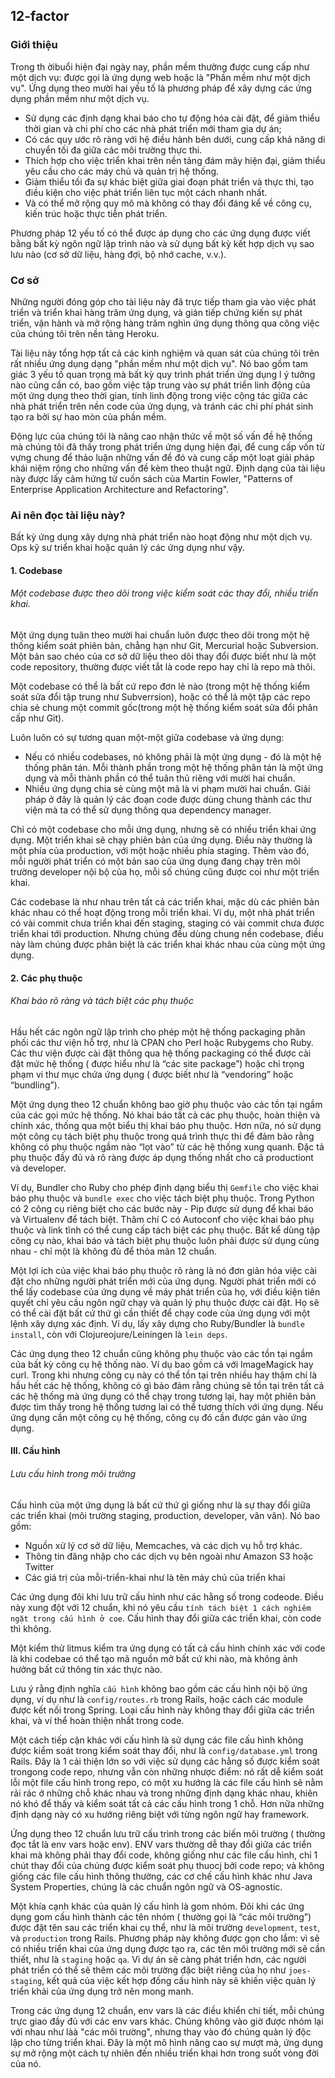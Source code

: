 ## 12-factor
### Giới thiệu
Trong th ờibuổi hiện đại ngày nay, phần mềm thường được cung cấp như một dịch vụ: được gọi là ứng dụng web hoặc là "Phần mềm như một dịch vụ".
Ứng dụng theo mười hai yếu tố là phương pháp để xây dựng các ứng dụng phần mềm như một dịch vụ.

- Sử dụng các định dạng khai báo cho tự động hóa cài đặt, để giảm thiểu thời gian và chi phí cho các nhà phát triển mới tham gia dự án;
- Có các quy ước rõ ràng với hệ điều hành bên dưới, cung cấp khả năng di chuyển tối đa giữa các môi trường thực thi.
- Thích hợp cho việc triển khai trên nền tảng đám mây hiện đại, giảm thiểu yêu cầu cho các máy chủ và quản trị hệ thống.
- Giảm thiểu tối đa sự khác biệt giữa giai đoạn phát triển và thực thi, tạo điều kiện cho việc phát triển liên tục một cách nhanh nhất.
- Và có thể mở rộng quy mô mà không có thay đổi đáng kể về công cụ, kiến ​​trúc hoặc thực tiễn phát triển.

Phương pháp 12 yếu tố có thể được áp dụng cho các ứng dụng được viết bằng bất kỳ ngôn ngữ lập trình nào và sử dụng bất kỳ kết hợp dịch vụ sao lưu nào (cơ sở dữ liệu, hàng đợi, bộ nhớ cache, v.v.).

### Cơ sở
Những người đóng góp cho tài liệu này đã trực tiếp tham gia vào việc phát triển và triển khai hàng trăm ứng dụng,
và gián tiếp chứng kiến ​​sự phát triển, vận hành và mở rộng hàng trăm nghìn ứng dụng thông qua công việc của chúng tôi trên nền tảng Heroku.

Tài liệu này tổng hợp tất cả các kinh nghiệm và quan sát của chúng tôi trên rất nhiều ứng dụng dạng "phần mềm như một dịch vụ". Nó bao gồm tam giác 3 yếu tố quan trọng mà bất kỳ quy trình phát triển ứng dụng l
ý tưởng nào cũng cần có, bao gồm việc tập trung vào sự phát triển linh động của một ứng dụng theo thời gian, tính linh động trong việc cộng tác giữa các nhà phát triển trên nền code của ứng dụng, và tránh các chi phí phát sinh tạo ra bởi sự hao mòn của phần mềm.

Động lực của chúng tôi là nâng cao nhận thức về một số vấn đề hệ thống mà chúng tôi đã thấy trong phát triển ứng dụng hiện đại, để cung cấp vốn từ vựng chung để thảo luận những vấn đề đó và cung cấp một loạt giải pháp khái niệm rộng cho những vấn đề kèm theo thuật ngữ.
Định dạng của tài liệu này được lấy cảm hứng từ cuốn sách của Martin Fowler, "Patterns of Enterprise Application Architecture and Refactoring".

### Ai nên đọc tài liệu này?
Bất kỳ ứng dụng xây dựng nhà phát triển nào hoạt động như một dịch vụ. Ops kỹ sư triển khai hoặc quản lý các ứng dụng như vậy.

#### 1. Codebase
###### Một codebase được theo dõi trong việc kiểm soát các thay đổi, nhiều triển khai.
Một ứng dụng tuân theo mười hai chuẩn luôn được theo dõi trong một hệ thống kiểm soát phiên bản, chẳng hạn như Git, Mercurial hoặc Subversion.
Một bản sao chéo của cơ sở dữ liệu theo dõi thay đổi được biết như là một code repository, thường được viết tắt là code repo hay chỉ là repo mà thôi. 

Một codebase có thể là bất cứ repo đơn lẻ nào (trong một hệ thống kiểm soát sửa đổi tập trung như Subverrsion), hoặc có thể lả một tập các repo chia 
sẻ chung một commit gốc(trong một hệ thống kiểm soát sửa đổi phân cấp như Git). 

Luôn luôn có sự tương quan một-một giữa codebase và ứng dụng:
- Nếu có nhiều codebases, nó không phải là một ứng dụng - đó là một hệ thống phân tán. Mỗi thành phần trong một hệ thống phân tán là một ứng dụng và mỗi thành phần có thể tuân thủ riêng với mười hai chuẩn.
- Nhiều ứng dụng chia sẻ cùng một mã là vi phạm mười hai chuẩn. Giải pháp ở đây là quản lý các đoạn code được dùng chung thành các thư viện mà ta có thể sử dụng thông qua dependency manager.

Chỉ có một codebase cho mỗi ứng dụng, nhưng sẽ có nhiều triển khai ứng dụng.
Một triển khai sẽ chạy phiên bản của ứng dụng. Điều này thường là một phía của production, với một hoặc nhiều phía staging. 
Thêm vào đó, mỗi người phát triển có một bản sao của ứng dụng đang chạy trên môi trường developer nội bộ của họ, mỗi số chúng cũng được coi như một triển khai.

Các codebase là như nhau trên tất cả các triển khai, mặc dù các phiên bản khác nhau có thể hoạt động trong mỗi triển khai.
Ví dụ, một nhà phát triển có vài commit chưa triển khai đến staging, staging có vài commit chưa được triển khai tới production. Nhưng chúng đều dùng chung nền codebase, điều này làm chúng được phân biệt là các triển khai khác nhau của cùng một ứng dụng.

#### 2. Các phụ thuộc
###### Khai báo rõ ràng và tách biệt các phụ thuộc
Hầu hết các ngôn ngữ lập trình cho phép một hệ thống packaging phân phối các thư viện hỗ trợ, như là CPAN cho Perl hoặc Rubygems cho Ruby. Các thư viện được cài đặt thông qua hệ thống packaging có thể được cài đặt mức hệ thống ( được hiểu như là “các site package”) hoặc chỉ trọng phạm vi thư mục chứa ứng dụng ( được biết như là “vendoring” hoặc “bundling”).

Một ứng dụng theo 12 chuẩn không bao giờ phụ thuộc vào các tồn tại ngầm của các gọi mức hệ thống. Nó khai báo tất cả các phụ thuộc, hoàn thiện và chính xác, thống qua một biểu thị khai báo phụ thuộc. Hơn nữa, nó sử dụng một công cụ tách biệt phụ thuộc trong quá trình thực thi để đảm bảo rằng không có phụ thuộc ngầm nào “lọt vào”  từ các hệ thống xung quanh. Đặc tả phụ thuộc đầy đủ và rõ ràng được áp dụng thống nhất cho cả productiont và developer.

Ví dụ, Bundler cho Ruby cho phép định dạng biểu thị `Gemfile` cho việc khai báo phụ thuộc và `bundle exec` cho việc tách biệt phụ thuộc. Trong Python có 2 công cụ riêng biệt cho các bước này - Pip được sử dụng để khai báo và Virtualenv để tách biệt. Thâm chí C có Autoconf cho việc khai báo phụ thuộc và link tĩnh có thể cung cấp tách biệt các phụ thuộc. Bất kể dùng tập công cụ nào, khai báo và tách biệt phụ thuộc luôn phải được sử dụng cùng nhau - chỉ một là không đủ để thỏa mãn 12 chuẩn.

Một lợi ích của việc khai báo phụ thuộc rõ ràng là nó đơn giản hóa việc cài đặt cho những người phát triển mới của ứng dụng. Người phát triển mới có thể lấy codebase của ứng dụng về máy phát triển của họ, với điều kiện tiên quyết chỉ yêu cầu ngôn ngữ chạy và quản lý phụ thuộc được cài đặt. Họ sẽ có thể cài đặt bất cứ thứ gì cần thiết để chạy code của ứng dụng với một lệnh xây dựng xác định. Ví dụ, lấy xây dựng cho Ruby/Bundler là `bundle install`, còn với Clojureojure/Leiningen là `lein deps`.

Các ứng dụng theo 12 chuẩn cũng không phụ thuộc vào các tồn tại ngầm của bất kỳ công cụ hệ thống nào. Ví dụ bao gồm cả với ImageMagick hay curl. Trong khi nhưng công cụ này có thể tồn tại trên nhiều hay thậm chí là hầu hết các hệ thống, không có gì bảo đảm rằng chúng sẽ tồn tại trên tất cả các hệ thống mà ứng dụng có thể chạy trong tương lại, hay một phiên bản được tìm thấy trong hệ thống tương lai có thể tương thích với ứng dụng. Nếu ứng dụng cần một công cụ hệ thống, công cụ đó cần được gán vào ứng dụng.

#### III. Cấu hình
###### Lưu cấu hình trong môi trường
Cấu hình của một ứng dụng là bất cứ thứ gì giống như là sự thay đổi giữa các triển khai (môi trường staging, production, developer, vân vân). Nó bao gồm:

- Nguồn xử lý cơ sở dữ liệu, Memcaches, và các dịch vụ hỗ trợ khác.
- Thông tin đăng nhập cho các dịch vụ bên ngoài như Amazon S3 hoặc Twitter
- Các giá trị của mỗi-triển-khai như là tên máy chủ của triển khai

Các ứng dụng đôi khi lưu trữ cấu hình như các hằng số trong codeode. Điều này xung đột với 12 chuẩn, khi nó yêu cầu `tính tách biệt 1 cách nghiêm ngặt trong cấu hình ở coe`. Cấu hình thay đổi  giữa các triển khai, còn code thì không.

Một kiểm thử litmus kiểm tra ứng dụng có tất cả cấu hình chính xác với code là khi codebae có thể tạo mã nguồn mở bất cứ khi nào, mà không ảnh hưởng bất cứ thông tin xác thực nào.

Lưu ý rằng định nghĩa `cấu hình` không bao gồm các cấu hình nội bộ ứng dụng, ví dụ như là `config/routes.rb` trong Rails, hoặc cách các module được kết nối trong Spring. Loại cấu hình này không thay đổi giữa các triển khai, và ví thể hoàn thiện nhất trong code.

Một cách tiếp cận khác với cấu hình là sử dụng các file cấu hình không được kiểm soát trong kiểm soát thay đổi, như là `config/database.yml` trong Rails. Đây là 1 cải thiện lớn so với việc sử dụng các hằng số được kiểm soát trongong code repo, nhưng vẫn còn những nhược điểm: nó rất dễ kiểm soát lỗi một file cấu hình trong repo, có một xu hướng là các file cấu hình sẽ nằm rải rác ở những chỗ khác nhau và trong những định dạng khác nhau, khiên nó khó để thấy và kiểm soát tất cả các cấu hình trong 1 chỗ. Hơn nữa những định dạng này có xu hướng riêng biệt với từng ngôn ngữ hay framework.

Ứng dụng theo 12 chuẩn lưu trữ cấu trình trong các biến môi trường ( thường đọc tắt là env vars hoặc env). ENV vars thường dễ thay đổi giữa các triển khai mà không phải thay đổi code, không giống như các file cấu hình, chỉ 1 chút thay đổi của chúng được kiểm soát phụ thuocj bởi code repo; và không giống các file cấu hình thông thường,  các cơ chế cấu hình khác như Java System Properties, chúng là các chuẩn ngôn ngữ và OS-agnostic.

Một khía cạnh khác của quản lý cấu hình là gom nhóm. Đôi khi các ứng dụng gom cấu hình thành các tên nhóm ( thường gọi là “các môi trường”) được đặt tên sau các triển khai cụ thể, như là môi trường `development`, `test`, và `production` trong Rails. Phương pháp này không được gọn cho lắm: vì sẽ có nhiều triển khai của ứng dụng được tạo ra, các tên môi trường mới sẽ cần thiết, như là `staging` hoặc `qa`. Vì dự án sẽ càng phát triển hơn, các người phát triển có thể sẽ thêm các môi trường đặc biệt riêng của họ như `joes-staging`, kết quả của việc kết hợp đống cấu hình này sẽ khiến việc quản lý triển khải của ứng dụng trở nên mong manh.

Trong các ứng dụng 12 chuẩn, env vars là các điều khiển chi tiết, mỗi chúng trực giao đầy đủ với các env vars khác. Chúng không vào giờ được nhóm lại với nhau như làà "các môi trường", nhưng thay vào đó chúng quản lý độc lập cho từng triển khai. Đây là một mô hình nâng cao sự mượt mà, ứng dụng sự mở rộng một cách tự nhiên đến nhiều triển khai hơn trong suốt vòng đời của nó.


